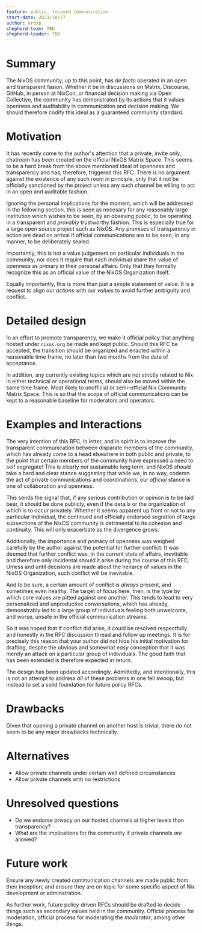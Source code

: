 ```yaml
---
feature: public, focused communication
start-date: 2021/10/27
author: nrdxp
shepherd-team: TBD
shepherd-leader: TBD
---
```


# Summary
[summary]: #summary

The NixOS community, up to this point, has _de facto_ operated in an open and
transparent fasion. Whether it be in discussions on Matrix, Discourse, GitHub,
in person at NixCon, or financial decision making via Open Collective,
the community has demonstrated by its actions that it values openness and
auditability in communication and decision making. We should therefore codify
this ideal as a guaranteed community standard.

# Motivation
[motivation]: #motivation

It has recently come to the author's attention that a private, invite only,
chatroom has been created on the official NixOS Matrix Space. This seems to be
a hard break from the above mentioned ideal of openness and transparency and
has, therefore, triggered this RFC. There is no argument against the existence
of any such room in principle, only that it not be officially sanctioned by the
project unless any such channel be willing to act in an open and auditable
fashion.

Ignoring the personal implications for the moment, which will be addressed in
the following section, this is seen as necesary for any reasonably large
institution which wishes to be seen, by an obseving public, to be operating in
a transparent and _provably_ trustworthy fashion. This is especially true for a
large open source project such as NixOS. Any promises of transparency in action
are dead on arrival if official communications are to be seen, in any manner,
to be deliberately sealed.

Importantly, this is not a value judgement on particular individuals in the
community, nor does it require that each individual share the value of openness
as primary in their personal affairs. Only that they formally recognize this as
an official value of the NixOS Organization itself.

Equally importantly, this is more than just a simple statement of value. It is
a request to align our _actions_ with our _values_ to avoid further ambiguity
and conflict.

# Detailed design
[design]: #detailed-design

In an effort to promote transparency, we make it official policy that anything
hosted under `nixos.org` be made and kept public. Should this RFC be accepted,
the transition should be organized and enacted within a reasonable time frame,
no later than two months from the date of acceptance.

In addition, any currently existing topics which are not strictly related to
Nix in either technical or operational terms, should also be moved within the
same time frame. Most likely to unofficial or semi-official Nix Community
Matrix Space. This is so that the scope of official communications can be kept
to a reasonable baseline for moderators and operators.

# Examples and Interactions
[examples-and-interactions]: #examples-and-interactions

The very intention of this RFC, in letter, and in spirit is to improve the
transparent communication between disparate members of the community, which has
already come to a head elsewhere in both public and private, to the point that
certain members of the community have expressed a need to self segregate! This
is clearly _not_ sustainable long term, and NixOS _should_ take a hard and
clear stance suggesting that while we, in no way, codemn the act of private
communications and coordinations, our _official_ stance is one of collaboration
and openness.

This sends the signal that, if any serious contribution or opinion is to be
laid bear, it should be done publicly, even if the details or the organization
of which is to occur privately. Whether it seems apparent up front or not to
any particular individual, the continued and officially endorsed segration of
large subsections of the NixOS community is detrimental to its cohesion and
continuity. This will only exacerbate as the divergence grows.

Additionally, the importance and primacy of openness was weighed carefully by
the author against the potential for further conflict. It was deemed that
further conflict was, in the current state of affairs, inevitable and therefore
only incidental should it arise during the course of this RFC. Unless and until
decisions are made about the heirarcy of values in the NixOS Organization, such
conflict will be inevitable.

And to be sure, a certain amount of conflict is _always_ present, and sometimes
even healthy. The target of focus here, then, is the type by which core values
are pitted against one another. This tends to lead to very personalized and
unproductive conversations, which has already, demonstrably led to a large
group of individuals feeling both unwelcome, and worse, unsafe in the official
communication streams.

So it was hoped that if conflict did arise, it could be resolved respectfully
and honestly in the RFC discussion thread and follow up meetings. It is for
precisely this reason that your author did not hide his initial motivation for
drafting, despite the obvious and somewhat _easy_ conception that it was merely
an attack on a particular group of individuals. The good faith that has been
extended is therefore expected in return.

The design has been updated accordingly. Admittedly, and intentionally, this is
not an attempt to address _all_ of these problems in one fell swoop, but
instead to set a solid foundation for future policy RFCs.

# Drawbacks
[drawbacks]: #drawbacks

Given that opening a private channel on another host is trivial, there do not
seem to be any major drawbacks technically.

# Alternatives
[alternatives]: #alternatives

* Allow private channels under certain well defined circumstances
* Allow private channels with no restrictions

# Unresolved questions
[unresolved]: #unresolved-questions

* Do we endorse privacy on our hosted channels at higher levels than transparency?
* What are the implications for the community if private channels _are_ allowed?

# Future work
[future]: #future-work

Ensure any newly created communication channels are made public from their
inception, and ensure they are on topic for some specific aspect of Nix
development or adminstration.

As further work, future policy driven RFCs should be drafted to decide things
such as secondary values held in the community. Official process for moderation,
official process for moderating the _moderator_, among other things.
